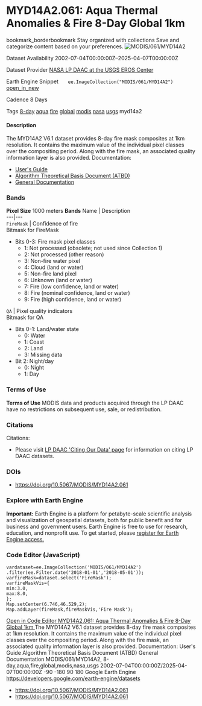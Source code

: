  
#  MYD14A2.061: Aqua Thermal Anomalies & Fire 8-Day Global 1km 
bookmark_borderbookmark Stay organized with collections  Save and categorize content based on your preferences. 
![MODIS/061/MYD14A2](https://developers.google.com/earth-engine/datasets/images/MODIS/MODIS_061_MYD14A2_sample.png) 

Dataset Availability
    2002-07-04T00:00:00Z–2025-04-07T00:00:00Z 

Dataset Provider
     [ NASA LP DAAC at the USGS EROS Center ](https://doi.org/10.5067/MODIS/MYD14A2.061) 

Earth Engine Snippet
     `    ee.ImageCollection("MODIS/061/MYD14A2")   ` [ open_in_new ](https://code.earthengine.google.com/?scriptPath=Examples:Datasets/MODIS/MODIS_061_MYD14A2) 

Cadence
    8 Days 

Tags
     [8-day](https://developers.google.com/earth-engine/datasets/tags/8-day) [aqua](https://developers.google.com/earth-engine/datasets/tags/aqua) [fire](https://developers.google.com/earth-engine/datasets/tags/fire) [global](https://developers.google.com/earth-engine/datasets/tags/global) [modis](https://developers.google.com/earth-engine/datasets/tags/modis) [nasa](https://developers.google.com/earth-engine/datasets/tags/nasa) [usgs](https://developers.google.com/earth-engine/datasets/tags/usgs)
myd14a2
#### Description
The MYD14A2 V6.1 dataset provides 8-day fire mask composites at 1km resolution. It contains the maximum value of the individual pixel classes over the compositing period. Along with the fire mask, an associated quality information layer is also provided.
Documentation:
  * [User's Guide](https://lpdaac.usgs.gov/documents/88/MOD14_User_Guide_v6.pdf)
  * [Algorithm Theoretical Basis Document (ATBD)](https://lpdaac.usgs.gov/documents/87/MOD14_ATBD.pdf)
  * [General Documentation](https://ladsweb.modaps.eosdis.nasa.gov/filespec/MODIS/61/MYD14A2)


### Bands
**Pixel Size** 1000 meters 
**Bands**
Name | Description  
---|---  
`FireMask` | Confidence of fire  
Bitmask for FireMask
  * Bits 0-3: Fire mask pixel classes 
    * 1: Not processed (obsolete; not used since Collection 1)
    * 2: Not processed (other reason)
    * 3: Non-fire water pixel
    * 4: Cloud (land or water)
    * 5: Non-fire land pixel
    * 6: Unknown (land or water)
    * 7: Fire (low confidence, land or water)
    * 8: Fire (nominal confidence, land or water)
    * 9: Fire (high confidence, land or water)

  
`QA` | Pixel quality indicators  
Bitmask for QA
  * Bits 0-1: Land/water state 
    * 0: Water
    * 1: Coast
    * 2: Land
    * 3: Missing data
  * Bit 2: Night/day 
    * 0: Night
    * 1: Day

  
### Terms of Use
**Terms of Use**
MODIS data and products acquired through the LP DAAC have no restrictions on subsequent use, sale, or redistribution.
### Citations
Citations:
  * Please visit [LP DAAC 'Citing Our Data' page](https://lpdaac.usgs.gov/citing_our_data) for information on citing LP DAAC datasets.


### DOIs
  * [ https://doi.org/10.5067/MODIS/MYD14A2.061 ](https://doi.org/10.5067/MODIS/MYD14A2.061)


### Explore with Earth Engine
**Important:** Earth Engine is a platform for petabyte-scale scientific analysis and visualization of geospatial datasets, both for public benefit and for business and government users. Earth Engine is free to use for research, education, and nonprofit use. To get started, please [register for Earth Engine access.](https://console.cloud.google.com/earth-engine)
### Code Editor (JavaScript)
```
vardataset=ee.ImageCollection('MODIS/061/MYD14A2')
.filter(ee.Filter.date('2018-01-01','2018-05-01'));
varfireMask=dataset.select('FireMask');
varfireMaskVis={
min:3.0,
max:8.0,
};
Map.setCenter(6.746,46.529,2);
Map.addLayer(fireMask,fireMaskVis,'Fire Mask');
```
[ Open in Code Editor ](https://code.earthengine.google.com/?scriptPath=Examples:Datasets/MODIS/MODIS_061_MYD14A2)
[ MYD14A2.061: Aqua Thermal Anomalies & Fire 8-Day Global 1km ](https://developers.google.com/earth-engine/datasets/catalog/MODIS_061_MYD14A2)
The MYD14A2 V6.1 dataset provides 8-day fire mask composites at 1km resolution. It contains the maximum value of the individual pixel classes over the compositing period. Along with the fire mask, an associated quality information layer is also provided. Documentation: User's Guide Algorithm Theoretical Basis Document (ATBD) General Documentation
MODIS/061/MYD14A2, 8-day,aqua,fire,global,modis,nasa,usgs 
2002-07-04T00:00:00Z/2025-04-07T00:00:00Z
-90 -180 90 180 
Google Earth Engine
https://developers.google.com/earth-engine/datasets
  * [ https://doi.org/10.5067/MODIS/MYD14A2.061 ](https://doi.org/https://doi.org/10.5067/MODIS/MYD14A2.061)
  * [ https://doi.org/10.5067/MODIS/MYD14A2.061 ](https://doi.org/https://developers.google.com/earth-engine/datasets/catalog/MODIS_061_MYD14A2)


